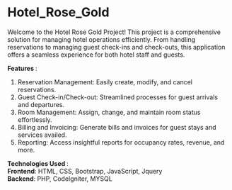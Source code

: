 # Hotel_Rose_Gold

Welcome to the Hotel Rose Gold Project! This project is a comprehensive solution for managing hotel operations efficiently. From handling reservations to managing guest check-ins and check-outs, this application offers a seamless experience for both hotel staff and guests.

<b> Features </b>:
 1. Reservation Management: Easily create, modify, and cancel reservations.
 2. Guest Check-in/Check-out: Streamlined processes for guest arrivals and departures.
 3. Room Management: Assign, change, and maintain room status effortlessly.
 4. Billing and Invoicing: Generate bills and invoices for guest stays and services availed.
 5. Reporting: Access insightful reports for occupancy rates, revenue, and more.
    
<b> Technologies Used </b>: <br>
<b>Frontend</b>: HTML, CSS, Bootstrap, JavaScript, Jquery <br>
<b>Backend</b>: PHP, CodeIgniter, MYSQL
